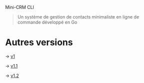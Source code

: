 Mini-CRM CLI

> Un système de gestion de contacts minimaliste en ligne de commande développé en Go

# Autres versions

-> [v1](https://github.com/AngrySquirrell/go/tree/td1)

-> [v1.1](https://github.com/AngrySquirrell/go/tree/td1.1)

-> [v1.2](https://github.com/AngrySquirrell/go/tree/td1.2)
